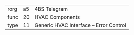 
|    |   |   |
| -- | - | - |
| rorg | a5 | 4BS Telegram |
| func | 20 | HVAC Components |
| type | 11 | Generic HVAC Interface – Error Control |
